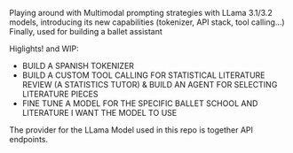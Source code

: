 Playing around with Multimodal prompting strategies with LLama 3.1/3.2 models, introducing its new capabilities (tokenizer, API stack, tool calling...)
Finally, used for building a ballet assistant

Higlights! and WIP:
- BUILD A SPANISH TOKENIZER
- BUILD A CUSTOM TOOL CALLING FOR STATISTICAL LITERATURE REVIEW (A STATISTICS TUTOR) & BUILD AN AGENT FOR SELECTING LITERATURE PIECES
- FINE TUNE A MODEL FOR THE SPECIFIC BALLET SCHOOL AND LITERATURE I WANT THE MODEL TO USE


The provider for the LLama Model used in this repo is together API endpoints.
